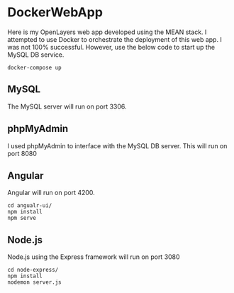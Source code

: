 # DockerWebApp
Here is my OpenLayers web app developed using the MEAN stack. I attempted to use Docker to orchestrate the deployment of this web app. I was not 100% successful. However, use the below code to start up the MySQL DB service. 

```console
docker-compose up
```
## MySQL
The MySQL server will run on port 3306.

## phpMyAdmin
I used phpMyAdmin to interface with the MySQL DB server.
This will run on port 8080

## Angular
Angular will run on port 4200.
```console
cd angualr-ui/
npm install
npm serve
```
## Node.js
Node.js using the Express framework will run on port 3080
```console
cd node-express/
npm install
nodemon server.js
```
